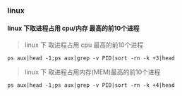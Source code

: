 ### linux

#### linux 下取进程占用 cpu/内存 最高的前10个进程

> linux 下 取进程占用 cpu 最高的前10个进程

```
ps aux|head -1;ps aux|grep -v PID|sort -rn -k +3|head
```

> linux 下 取进程占用内存(MEM)最高的前10个进程

```
ps aux|head -1;ps aux|grep -v PID|sort -rn -k +4|head
```